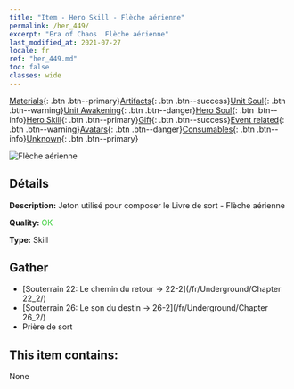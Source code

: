 ```yaml
---
title: "Item - Hero Skill - Flèche aérienne"
permalink: /her_449/
excerpt: "Era of Chaos  Flèche aérienne"
last_modified_at: 2021-07-27
locale: fr
ref: "her_449.md"
toc: false
classes: wide
---
```

 [Materials](/ItemsFR/){: .btn .btn--primary}[Artifacts](/ItemsFR/Artifacts/){: .btn .btn--success}[Unit Soul](/ItemsFR/UnitSoul/){: .btn .btn--warning}[Unit Awakening](/ItemsFR/UnitAwakening/){: .btn .btn--danger}[Hero Soul](/ItemsFR/HeroSoul/){: .btn .btn--info}[Hero Skill](/ItemsFR/HeroSkill/){: .btn .btn--primary}[Gift](/ItemsFR/Gift/){: .btn .btn--success}[Event related](/ItemsFR/Events/){: .btn .btn--warning}[Avatars](/ItemsFR/Avatars/){: .btn .btn--danger}[Consumables](/ItemsFR/Consumables/){: .btn .btn--info}[Unknown](/ItemsFR/Unknown/){: .btn .btn--primary}

 ![Flèche aérienne](/images/t/ps_daqishenjian.png)

## Détails
 **Description:** Jeton utilisé pour composer le Livre de sort - Flèche aérienne

 **Quality:** <span style="color: #32CD32">OK</span>

 **Type:** Skill

## Gather

*    [Souterrain 22: Le chemin du retour -> 22-2](/fr/Underground/Chapter 22_2/) 
*    [Souterrain 26: Le son du destin -> 26-2](/fr/Underground/Chapter 26_2/) 
*    Prière de sort 

## This item contains:

  None

